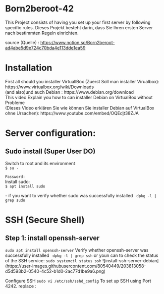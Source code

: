 # Born2beroot-42
This Project consists of having you set up your first server by following specific rules.
Dieses Projekt besteht darin, dass Sie Ihren ersten Server nach bestimmten Regeln einrichten.

source (Quelle) : https://www.notion.so/Born2beroot-ad4abe5d9e724c70bda4e113dde1ea59

<h1>Installation</h1>
First all should you installer VirtuallBox (Zuerst Soll man installer Virualbox): https://www.virtualbox.org/wiki/Downloads <br>
(and also)und auch Debian : https://www.debian.org/download <br>
This video Explain you how to can installer Debian on VirtualBox without Probleme <br>
(Dieses Video erklären Sie wie können Sie installer Debian auf VirtualBox ohne Ursachen): https://www.youtube.com/embed/OQEdjt38ZJA <br>

<h1>Server configuration:</h1>
<h2>Sudo install (Super User DO)</h2>
Switch to root and its environment
<code>
$ su - <br>
Password:
</code>
Install sudo:
<code>
$ apt install sudo<br>
</code>
- if you want to verify whether sudo was successfully installed
<code> dpkg -l | grep sudo </code>

<h1>SSH (Secure Shell)</h1>
<h2>Step 1: install openssh-server</h2>
<code>sudo apt install openssh-server</code>
Verify whether openssh-server was successfully installed
<code> dpkg -l | grep ssh</code>
or youn can to check the status of the SSH service:
<code>sudo systemctl status ssh</code>
![install-ssh-server-debian](https://user-images.githubusercontent.com/80540449/203813058-d5d593b2-0540-4c52-b1d0-2ac77d1be9a6.png)

Configure SSH
<code>sudo vi /etc/ssh/sshd_config</code>
To set up SSH using Port 4242.
replace :


















